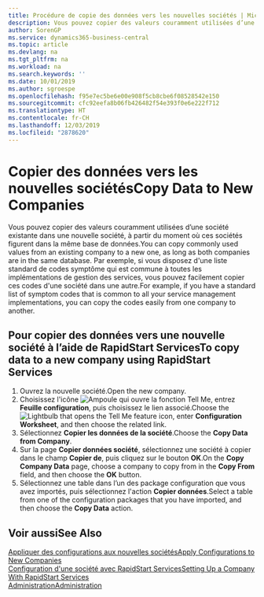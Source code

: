 ```yaml
---
title: Procédure de copie des données vers les nouvelles sociétés | Microsoft Docs
description: Vous pouvez copier des valeurs couramment utilisées d’une société existante dans une nouvelle société, à partir du moment où ces sociétés figurent dans la même base de données. Par exemple, si vous disposez d'une liste standard de codes symptôme qui est commune à toutes les implémentations de gestion des services, vous pouvez facilement copier ces codes d'une société dans une autre.
author: SorenGP
ms.service: dynamics365-business-central
ms.topic: article
ms.devlang: na
ms.tgt_pltfrm: na
ms.workload: na
ms.search.keywords: ''
ms.date: 10/01/2019
ms.author: sgroespe
ms.openlocfilehash: f95e7ec5be6e00e908f5cb8cbe6f08528542e150
ms.sourcegitcommit: cfc92eefa8b06fb426482f54e393f0e6e222f712
ms.translationtype: HT
ms.contentlocale: fr-CH
ms.lasthandoff: 12/03/2019
ms.locfileid: "2878620"
---
```

# <a name="copy-data-to-new-companies"></a><span data-ttu-id="9bda8-104">Copier des données vers les nouvelles sociétés</span><span class="sxs-lookup"><span data-stu-id="9bda8-104">Copy Data to New Companies</span></span>
<span data-ttu-id="9bda8-105">Vous pouvez copier des valeurs couramment utilisées d’une société existante dans une nouvelle société, à partir du moment où ces sociétés figurent dans la même base de données.</span><span class="sxs-lookup"><span data-stu-id="9bda8-105">You can copy commonly used values from an existing company to a new one, as long as both companies are in the same database.</span></span> <span data-ttu-id="9bda8-106">Par exemple, si vous disposez d'une liste standard de codes symptôme qui est commune à toutes les implémentations de gestion des services, vous pouvez facilement copier ces codes d'une société dans une autre.</span><span class="sxs-lookup"><span data-stu-id="9bda8-106">For example, if you have a standard list of symptom codes that is common to all your service management implementations, you can copy the codes easily from one company to another.</span></span>  

## <a name="to-copy-data-to-a-new-company-using-rapidstart-services"></a><span data-ttu-id="9bda8-107">Pour copier des données vers une nouvelle société à l’aide de RapidStart Services</span><span class="sxs-lookup"><span data-stu-id="9bda8-107">To copy data to a new company using RapidStart Services</span></span>  
1. <span data-ttu-id="9bda8-108">Ouvrez la nouvelle société.</span><span class="sxs-lookup"><span data-stu-id="9bda8-108">Open the new company.</span></span>  
2. <span data-ttu-id="9bda8-109">Choisissez l'icône ![Ampoule qui ouvre la fonction Tell Me](media/ui-search/search_small.png "Dites-moi ce que vous voulez faire"), entrez **Feuille configuration**, puis choisissez le lien associé.</span><span class="sxs-lookup"><span data-stu-id="9bda8-109">Choose the ![Lightbulb that opens the Tell Me feature](media/ui-search/search_small.png "Tell me what you want to do") icon, enter **Configuration Worksheet**, and then choose the related link.</span></span>  
3. <span data-ttu-id="9bda8-110">Sélectionnez **Copier les données de la société**.</span><span class="sxs-lookup"><span data-stu-id="9bda8-110">Choose the **Copy Data from Company**.</span></span>  
4. <span data-ttu-id="9bda8-111">Sur la page **Copier données société**, sélectionnez une société à copier dans le champ **Copier de**, puis cliquez sur le bouton **OK**.</span><span class="sxs-lookup"><span data-stu-id="9bda8-111">On the **Copy Company Data** page, choose a company to copy from in the **Copy From** field, and then choose the **OK** button.</span></span>  
5. <span data-ttu-id="9bda8-112">Sélectionnez une table dans l’un des package configuration que vous avez importés, puis sélectionnez l'action **Copier données**.</span><span class="sxs-lookup"><span data-stu-id="9bda8-112">Select a table from one of the configuration packages that you have imported, and then choose the **Copy Data** action.</span></span>

## <a name="see-also"></a><span data-ttu-id="9bda8-113">Voir aussi</span><span class="sxs-lookup"><span data-stu-id="9bda8-113">See Also</span></span>
[<span data-ttu-id="9bda8-114">Appliquer des configurations aux nouvelles sociétés</span><span class="sxs-lookup"><span data-stu-id="9bda8-114">Apply Configurations to New Companies</span></span>](admin-apply-configuration-to-new-companies.md)  
[<span data-ttu-id="9bda8-115">Configuration d'une société avec RapidStart Services</span><span class="sxs-lookup"><span data-stu-id="9bda8-115">Setting Up a Company With RapidStart Services</span></span>](admin-set-up-a-company-with-rapidstart.md)  
[<span data-ttu-id="9bda8-116">Administration</span><span class="sxs-lookup"><span data-stu-id="9bda8-116">Administration</span></span>](admin-setup-and-administration.md)
